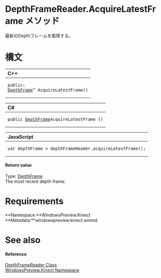 DepthFrameReader.AcquireLatestFrame メソッド  
==========================================  

最新のDepthフレームを取得する。
<span id="syntaxSection"></span>

構文
======  

<table>
<colgroup>
<col width="100%" />
</colgroup>
<thead>
<tr class="header">
<th align="left">C++</th>
</tr>
</thead>
<tbody>
<tr class="odd">
<td align="left"><pre><code>public:  
<a href="../../DepthFrame_Class.md">DepthFrame</a>^ AcquireLatestFrame()</code></pre></td>
</tr>
</tbody>
</table>

<table>
<colgroup>
<col width="100%" />
</colgroup>
<thead>
<tr class="header">
<th align="left">C#</th>
</tr>
</thead>
<tbody>
<tr class="odd">
<td align="left"><pre><code>public <a href="../../DepthFrame_Class.md">DepthFrame</a>AcquireLatestFrame ()</code></pre></td>
</tr>
</tbody>
</table>

<table>
<colgroup>
<col width="100%" />
</colgroup>
<thead>
<tr class="header">
<th align="left">JavaScript</th>
</tr>
</thead>
<tbody>
<tr class="odd">
<td align="left"><pre><code>var depthFrame = depthFrameReader.acquireLatestFrame();</code></pre></td>
</tr>
</tbody>
</table>

<span id="ID4ES"></span>
#### Return value  

Type: [DepthFrame](../../DepthFrame_Class.md)  
 The most recent depth frame.  

<span id="requirements"></span>

Requirements  
============  

**Namespace:**WindowsPreview.Kinect  
**Metadata:**windowspreview.kinect.winmd  

<span id="ID4EAB"></span>

See also  
========  

<span id="ID4ECB"></span>
#### Reference  

[DepthFrameReader Class](../../DepthFrameReader_Class.md)  
 [WindowsPreview.Kinect Namespace](../../../Kinect.md)  



<!--Please do not edit the data in the comment block below.-->
<!--
TOCTitle : AcquireLatestFrame Method
RLTitle : DepthFrameReader.AcquireLatestFrame Method
KeywordK : AcquireLatestFrame method
KeywordK : DepthFrameReader.AcquireLatestFrame method
KeywordF : WindowsPreview.Kinect.DepthFrameReader.AcquireLatestFrame
KeywordF : DepthFrameReader.AcquireLatestFrame
KeywordF : AcquireLatestFrame
KeywordF : WindowsPreview.Kinect.DepthFrameReader.AcquireLatestFrame
KeywordA : M:WindowsPreview.Kinect.DepthFrameReader.AcquireLatestFrame
AssetID : M:WindowsPreview.Kinect.DepthFrameReader.AcquireLatestFrame
Locale : en-us
CommunityContent : 1
APIType : Managed
APILocation : windowspreview.kinect.winmd
APIName : WindowsPreview.Kinect.DepthFrameReader.AcquireLatestFrame
TargetOS : Windows
TopicType : kbSyntax
DevLang : VB
DevLang : CSharp
DevLang : JavaScript
DevLang : C++
DocSet : K4Wv2
ProjType : K4Wv2Proj
Technology : Kinect for Windows
Product : Kinect for Windows SDK v2
productversion : 20
-->
